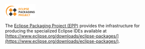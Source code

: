 <img src="https://github.com/eclipse-packaging/.github/blob/main/assets/artwork/svg/EPP-Color-Horizontal.svg" width="20%">

The [Eclipse Packaging Project (EPP)](https://projects.eclipse.org/projects/technology.packaging/) provides the infrastructure for producing the specialized Eclipse IDEs available at [https://www.eclipse.org/downloads/eclipse-packages/](https://www.eclipse.org/downloads/eclipse-packages/).